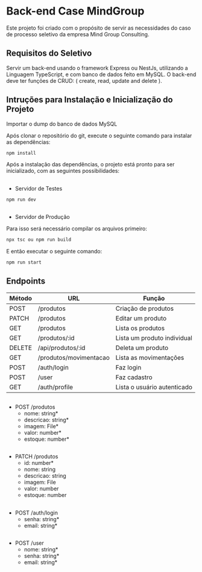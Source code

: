 # Back-end Case MindGroup
Este projeto foi criado com o propósito de servir as necessidades do caso de processo seletivo da empresa Mind Group Consulting.

## Requisitos do Seletivo
Servir um back-end usando o framework Express ou NestJs, utilizando a Linguagem TypeScript, e com banco de dados feito em MySQL. O back-end deve ter funções de CRUD: ( create, read, update and delete ).

## Intruções para Instalação e Inicialização do Projeto
Importar o dump do banco de dados MySQL

Após clonar o repositório do git, execute o seguinte comando para instalar as dependências:
```bash
npm install
```

Após a instalação das dependências, o projeto está pronto para ser inicializado, com as seguintes possibilidades:
##

* Servidor de Testes
```bash
npm run dev
```
##
* Servidor de Produção

Para isso será necessário compilar os arquivos primeiro:
```bash 
npx tsc ou npm run build
```
E então executar o seguinte comando:
```bash 
npm run start
```

## Endpoints 

| Método| URL | Função |
 |----------|----------|----------| 
 | POST | /produtos | Criação de produtos| 
 | PATCH| /produtos | Editar um produto |
 | GET | /produtos | Lista os produtos|
 |GET | /produtos/:id | Lista um produto individual |
 |DELETE | /api/produtos/:id | Deleta um produto|
 |GET | /produtos/movimentacao | Lista as movimentações |
 |POST | /auth/login | Faz login|
 |POST | /user | Faz cadastro|
 |GET  | /auth/profile | Lista o usuário autenticado |
 
 ##
+ POST /produtos
	- nome: string*
	- descricao: string*
	- imagem: File*
	- valor: number*
	- estoque: number*
	##
+ PATCH /produtos
	- id: number*
	- nome: string
	- descricao: string
	- imagem: File
	- valor: number
	- estoque: number
	##
+   POST /auth/login
    - senha: string*
    - email: string*
    ##
 + POST /user
	 - nome: string*
    - senha: string*
    - email: string*